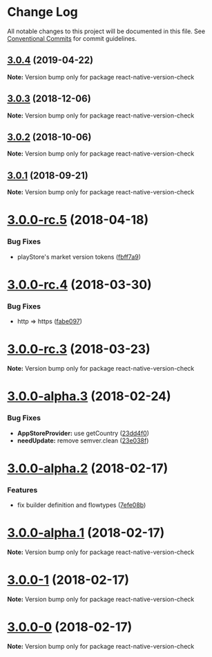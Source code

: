 # Change Log

All notable changes to this project will be documented in this file.
See [Conventional Commits](https://conventionalcommits.org) for commit guidelines.

<a name="3.0.4"></a>
## [3.0.4](https://github.com/kimxogus/react-native-version-check/compare/react-native-version-check@3.0.3...react-native-version-check@3.0.4) (2019-04-22)




**Note:** Version bump only for package react-native-version-check

<a name="3.0.3"></a>
## [3.0.3](https://github.com/kimxogus/react-native-version-check/compare/react-native-version-check@3.0.2...react-native-version-check@3.0.3) (2018-12-06)




**Note:** Version bump only for package react-native-version-check

<a name="3.0.2"></a>
## [3.0.2](https://github.com/kimxogus/react-native-version-check/compare/react-native-version-check@3.0.1...react-native-version-check@3.0.2) (2018-10-06)




**Note:** Version bump only for package react-native-version-check

<a name="3.0.1"></a>
## [3.0.1](https://github.com/kimxogus/react-native-version-check/compare/react-native-version-check@3.0.0...react-native-version-check@3.0.1) (2018-09-21)




**Note:** Version bump only for package react-native-version-check

<a name="3.0.0-rc.5"></a>
# [3.0.0-rc.5](https://github.com/kimxogus/react-native-version-check/compare/react-native-version-check@3.0.0-rc.4...react-native-version-check@3.0.0-rc.5) (2018-04-18)


### Bug Fixes

* playStore's market version tokens ([fbff7a9](https://github.com/kimxogus/react-native-version-check/commit/fbff7a9))




<a name="3.0.0-rc.4"></a>
# [3.0.0-rc.4](https://github.com/kimxogus/react-native-version-check/compare/react-native-version-check@3.0.0-rc.3...react-native-version-check@3.0.0-rc.4) (2018-03-30)


### Bug Fixes

* http => https ([fabe097](https://github.com/kimxogus/react-native-version-check/commit/fabe097))




<a name="3.0.0-rc.3"></a>
# [3.0.0-rc.3](https://github.com/kimxogus/react-native-version-check/compare/react-native-version-check@3.0.0-rc.2...react-native-version-check@3.0.0-rc.3) (2018-03-23)




**Note:** Version bump only for package react-native-version-check

<a name="3.0.0-alpha.3"></a>
# [3.0.0-alpha.3](https://github.com/kimxogus/react-native-version-check/compare/react-native-version-check@3.0.0-alpha.2...react-native-version-check@3.0.0-alpha.3) (2018-02-24)


### Bug Fixes

* **AppStoreProvider:** use getCountry ([23dd4f0](https://github.com/kimxogus/react-native-version-check/commit/23dd4f0))
* **needUpdate:** remove semver.clean ([23e038f](https://github.com/kimxogus/react-native-version-check/commit/23e038f))




<a name="3.0.0-alpha.2"></a>
# [3.0.0-alpha.2](https://github.com/kimxogus/react-native-version-check/compare/react-native-version-check@3.0.0-alpha.1...react-native-version-check@3.0.0-alpha.2) (2018-02-17)


### Features

* fix builder definition and flowtypes ([7efe08b](https://github.com/kimxogus/react-native-version-check/commit/7efe08b))




<a name="3.0.0-alpha.1"></a>
# [3.0.0-alpha.1](https://github.com/kimxogus/react-native-version-check/compare/react-native-version-check@3.0.0-1...react-native-version-check@3.0.0-alpha.1) (2018-02-17)




**Note:** Version bump only for package react-native-version-check

<a name="3.0.0-1"></a>
# [3.0.0-1](https://github.com/kimxogus/react-native-version-check/compare/react-native-version-check@3.0.0-0...react-native-version-check@3.0.0-1) (2018-02-17)




**Note:** Version bump only for package react-native-version-check

<a name="3.0.0-0"></a>
# [3.0.0-0](https://github.com/kimxogus/react-native-version-check/compare/react-native-version-check@2.3.2...react-native-version-check@3.0.0-0) (2018-02-17)




**Note:** Version bump only for package react-native-version-check
